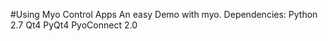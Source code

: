 #Using Myo Control Apps
An easy Demo with myo.
Dependencies:
    Python 2.7
    Qt4
    PyQt4
    PyoConnect 2.0
